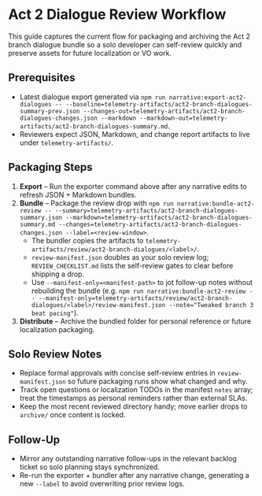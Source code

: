 # Act 2 Dialogue Review Workflow

This guide captures the current flow for packaging and archiving the Act 2 branch dialogue bundle so a solo developer can self-review quickly and preserve assets for future localization or VO work.

## Prerequisites
- Latest dialogue export generated via `npm run narrative:export-act2-dialogues -- --baseline=telemetry-artifacts/act2-branch-dialogues-summary-prev.json --changes-out=telemetry-artifacts/act2-branch-dialogues-changes.json --markdown --markdown-out=telemetry-artifacts/act2-branch-dialogues-summary.md`.
- Reviewers expect JSON, Markdown, and change report artifacts to live under `telemetry-artifacts/`.

## Packaging Steps
1. **Export** – Run the exporter command above after any narrative edits to refresh JSON + Markdown bundles.
2. **Bundle** – Package the review drop with `npm run narrative:bundle-act2-review -- --summary=telemetry-artifacts/act2-branch-dialogues-summary.json --markdown=telemetry-artifacts/act2-branch-dialogues-summary.md --changes=telemetry-artifacts/act2-branch-dialogues-changes.json --label=<review-window>`.
   - The bundler copies the artifacts to `telemetry-artifacts/review/act2-branch-dialogues/<label>/`.
   - `review-manifest.json` doubles as your solo review log; `REVIEW_CHECKLIST.md` lists the self-review gates to clear before shipping a drop.
   - Use `--manifest-only=<manifest-path>` to jot follow-up notes without rebuilding the bundle (e.g. `npm run narrative:bundle-act2-review -- --manifest-only=telemetry-artifacts/review/act2-branch-dialogues/<label>/review-manifest.json --note="Tweaked branch 3 beat pacing"`).
3. **Distribute** – Archive the bundled folder for personal reference or future localization packaging.

## Solo Review Notes
- Replace formal approvals with concise self-review entries in `review-manifest.json` so future packaging runs show what changed and why.
- Track open questions or localization TODOs in the manifest `notes` array; treat the timestamps as personal reminders rather than external SLAs.
- Keep the most recent reviewed directory handy; move earlier drops to `archive/` once content is locked.

## Follow-Up
- Mirror any outstanding narrative follow-ups in the relevant backlog ticket so solo planning stays synchronized.
- Re-run the exporter + bundler after any narrative change, generating a new `--label` to avoid overwriting prior review logs.
